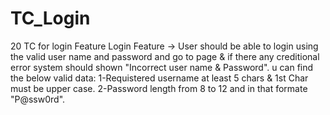 # TC_Login
20 TC for login Feature
Login Feature 
-> User should be able to login using the valid user name and password and go to page & if there any creditional error system should shown "Incorrect user name & Password". u can find the below valid data:
1-Requistered username at least 5 chars & 1st Char must be upper case.
2-Password length from 8 to 12 and in that formate "P@ssw0rd".
 
